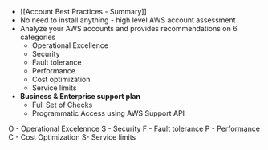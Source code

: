- [[Account Best Practices - Summary]]
- No need to install anything - high level AWS account assessment
- Analyze your AWS accounts and provides recommendations on 6 categories
	- Operational Excellence
	- Security
	- Fault tolerance
	- Performance
	- Cost optimization
	- Service limits 
- **Business & Enterprise support plan**
	- Full Set of Checks
	- Programmatic Access using AWS Support API



O - Operational Excelennce
S - Security
F - Fault tolerance
P - Performance
C - Cost Optimization
S- Service limits